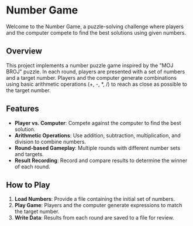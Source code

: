 # Number Game

Welcome to the Number Game, a puzzle-solving challenge where players and the computer compete to find the best solutions using given numbers.

## Overview

This project implements a number puzzle game inspired by the "MOJ BROJ" puzzle. In each round, players are presented with a set of numbers and a target number. Players and the computer generate combinations using basic arithmetic operations (+, -, *, /) to reach as close as possible to the target number.

## Features

- **Player vs. Computer**: Compete against the computer to find the best solution.
- **Arithmetic Operations**: Use addition, subtraction, multiplication, and division to combine numbers.
- **Round-based Gameplay**: Multiple rounds with different number sets and targets.
- **Result Recording**: Record and compare results to determine the winner of each round.

## How to Play

1. **Load Numbers**: Provide a file containing the initial set of numbers.
2. **Play Game**: Players and the computer generate expressions to match the target number.
3. **Write Data**: Results from each round are saved to a file for review.

